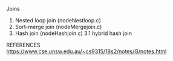Joins

1. Nested loop join (nodeNestloop.c)
2. Sort-merge join   (nodeMergejoin.c)
3. Hash join   (nodeHashjoin.c)
   3.1 hybrid hash join

REFERENCES
https://www.cse.unsw.edu.au/~cs9315/18s2/notes/G/notes.html
